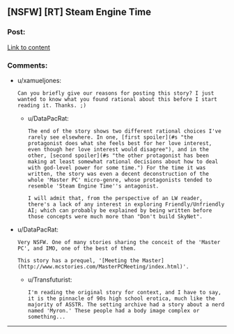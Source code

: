 ## [NSFW] [RT] Steam Engine Time

### Post:

[Link to content](http://www.mcstories.com/SteamEngineTime/index.html)

### Comments:

- u/xamueljones:
  ```
  Can you briefly give our reasons for posting this story? I just wanted to know what you found rational about this before I start reading it. Thanks. ;)
  ```

  - u/DataPacRat:
    ```
    The end of the story shows two different rational choices I've rarely see elsewhere. In one, [first spoiler](#s "the protagonist does what she feels best for her love interest, even though her love interest would disagree"), and in the other, [second spoiler](#s "the other protagonist has been making at least somewhat rational decisions about how to deal with god-level power for some time.") For the time it was written, the story was even a decent deconstruction of the whole 'Master PC' micro-genre, whose protagonists tended to resemble 'Steam Engine Time''s antagonist.

    I will admit that, from the perspective of an LW reader, there's a lack of any interest in exploring Friendly/Unfriendly AI; which can probably be explained by being written before those concepts were much more than "Don't build SkyNet".
    ```

- u/DataPacRat:
  ```
  Very NSFW. One of many stories sharing the conceit of the 'Master PC', and IMO, one of the best of them.

  This story has a prequel, '[Meeting the Master](http://www.mcstories.com/MasterPCMeeting/index.html)'.
  ```

  - u/Transfuturist:
    ```
    I'm reading the original story for context, and I have to say, it is the pinnacle of 90s high school erotica, much like the majority of ASSTR. The setting archive had a story about a nerd named 'Myron.' These people had a body image complex or something...
    ```

---

